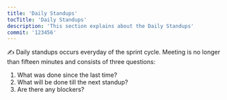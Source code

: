 ```yaml
---
title: 'Daily Standups'
tocTitle: 'Daily Standups'
description: 'This section explains about the Daily Standups'
commit: '123456'
---
```


✍️ Daily standups occurs everyday of the sprint cycle. Meeting is no longer than fifteen minutes and consists of three questions:

1. What was done since the last time?
2. What will be done till the next standup?
3. Are there any blockers?
   <!--

## Sub Heading

✍️Coming soon: Please watch this space for more updates from our team. Thanks for the patience! -->

![default and pinned tasks](/placeholders/banner.png)

```javascript
code or syntax
```

<div class="aside">
<a href=""><b>Links</b></a>
</div>

